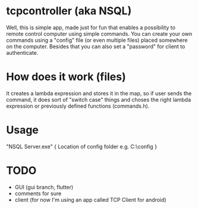 # tcpcontroller (aka NSQL)
Well, this is simple app, made just for fun that enables a possibility to remote control computer using simple commands.
You can create your own commands using a "config" file (or even multiple files) placed somewhere on the computer. Besides that
you can also set a "password" for client to authenticate.

# How does it work (files)
It creates a lambda expression and stores it in the map, so if user sends the command, it does sort of "switch case" things
and choses the right lambda expression or previously defined functions (commands.h).

# Usage
"NSQL Server.exe" { Location of config folder e.g. C:\config } 

# TODO
- GUI (gui branch, flutter)
- comments for sure
- client (for now I'm using an app called TCP Client for android)
